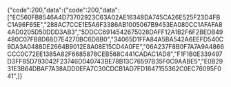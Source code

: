 {"code":200,"data":{"code":200,"data":["EC560FB8546A4D73702923C63A02AE16348DA745CA26E525F23D4FBC1A96F65E","288AC7CCE1E5A6F3386AB1005067B9453EA080CC1AFAFA84AD0205D50DDD3AB3","5DDCC6914542675028DAFF12A1B2F6F2BEDB49480C07FB8D68D7E4270BC6D8B0","34065D1FFA84A5BA542A6EEFD540C9DA3A0488DE2664B9012E8A08E15CD4A0FE","06A237F8B0F7A7A9A4866CCC0C72EE1385A82F6685878CEB568C441CADAC1AD8","F1F1B0E339497D3FF85D793042F23746D040743BE78B13C76597B35F0C9AABE5","E0B2931E3B64DBAF7A38ADD0EFA7C30CDCB1AD7FD1647155362C0EC76095F041",]}
